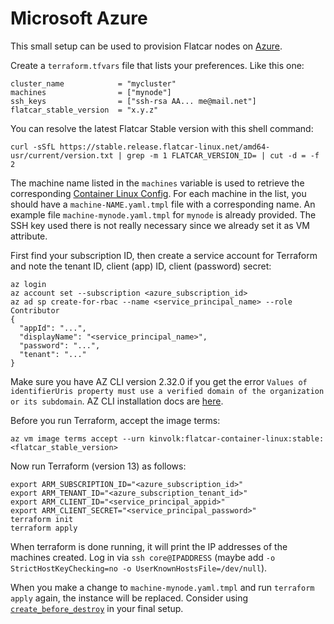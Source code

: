 # Microsoft Azure

This small setup can be used to provision Flatcar nodes on [Azure](https://azure.microsoft.com/).

Create a `terraform.tfvars` file that lists your preferences. Like this one:

```
cluster_name            = "mycluster"
machines                = ["mynode"]
ssh_keys                = ["ssh-rsa AA... me@mail.net"]
flatcar_stable_version  = "x.y.z"
```

You can resolve the latest Flatcar Stable version with this shell command:

```
curl -sSfL https://stable.release.flatcar-linux.net/amd64-usr/current/version.txt | grep -m 1 FLATCAR_VERSION_ID= | cut -d = -f 2
```

The machine name listed in the `machines` variable is used to retrieve the corresponding [Container Linux Config](https://www.flatcar.org/docs/latest/provisioning/cl-config/). For each machine in the list, you should have a `machine-NAME.yaml.tmpl` file with a corresponding name. An example file `machine-mynode.yaml.tmpl` for `mynode` is already provided. The SSH key used there is not really necessary since we already set it as VM attribute.

First find your subscription ID, then create a service account for Terraform and note the tenant ID, client (app) ID, client (password) secret:

```
az login
az account set --subscription <azure_subscription_id>
az ad sp create-for-rbac --name <service_principal_name> --role Contributor
{
  "appId": "...",
  "displayName": "<service_principal_name>",
  "password": "...",
  "tenant": "..."
}
```
Make sure you have AZ CLI version 2.32.0 if you get the error `Values of identifierUris property must use a verified domain of the organization or its subdomain`.
AZ CLI installation docs are [here](https://docs.microsoft.com/en-us/cli/azure/install-azure-cli-linux?pivots=apt#option-2-step-by-step-installation-instructions).

Before you run Terraform, accept the image terms:

```
az vm image terms accept --urn kinvolk:flatcar-container-linux:stable:<flatcar_stable_version>
```

Now run Terraform (version 13) as follows:

```
export ARM_SUBSCRIPTION_ID="<azure_subscription_id>"
export ARM_TENANT_ID="<azure_subscription_tenant_id>"
export ARM_CLIENT_ID="<service_principal_appid>"
export ARM_CLIENT_SECRET="<service_principal_password>"
terraform init
terraform apply
```

When terraform is done running, it will print the IP addresses of the machines created. Log in via `ssh core@IPADDRESS` (maybe add `-o StrictHostKeyChecking=no -o UserKnownHostsFile=/dev/null`).

When you make a change to `machine-mynode.yaml.tmpl` and run `terraform apply` again, the instance will be replaced. Consider using [`create_before_destroy`](https://www.terraform.io/docs/configuration/meta-arguments/lifecycle.html#syntax-and-arguments) in your final setup.

